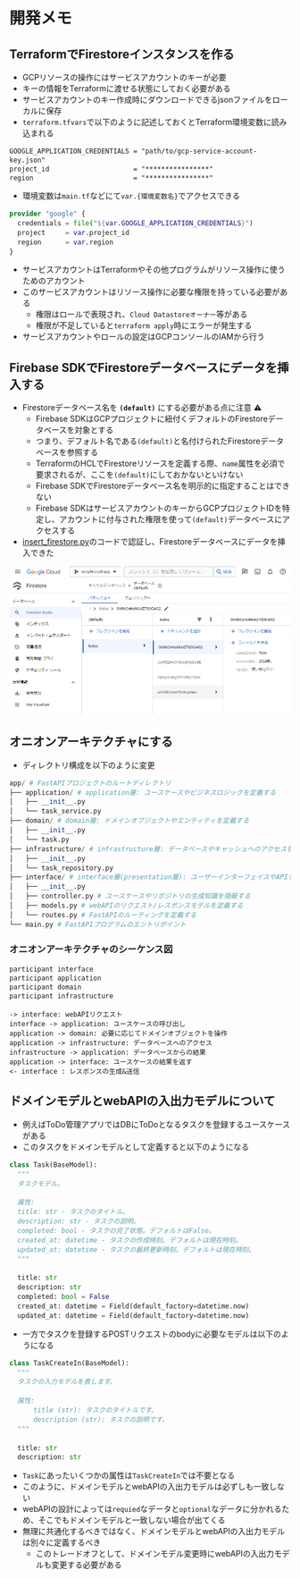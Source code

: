 # 開発メモ

## TerraformでFirestoreインスタンスを作る
- GCPリソースの操作にはサービスアカウントのキーが必要
- キーの情報をTerraformに渡せる状態にしておく必要がある
- サービスアカウントのキー作成時にダウンロードできるjsonファイルをローカルに保存
- `terraform.tfvars`で以下のように記述しておくとTerraform環境変数に読み込まれる

```
GOOGLE_APPLICATION_CREDENTIALS = "path/to/gcp-service-account-key.json"
project_id                     = "****************"
region                         = "****************"
```

- 環境変数は`main.tf`などにて`var.{環境変数名}`でアクセスできる

```tf
provider "google" {
  credentials = file("${var.GOOGLE_APPLICATION_CREDENTIALS}")
  project     = var.project_id
  region      = var.region
}
```

- サービスアカウントはTerraformやその他プログラムがリソース操作に使うためのアカウント
- このサービスアカウントはリソース操作に必要な権限を持っている必要がある
  - 権限はロールで表現され、`Cloud Datastoreオーナー`等がある
  - 権限が不足していると`terraform apply`時にエラーが発生する
- サービスアカウントやロールの設定はGCPコンソールのIAMから行う

## Firebase SDKでFirestoreデータベースにデータを挿入する
- Firestoreデータベース名を **`(default)`** にする必要がある点に注意 :warning:
  - Firebase SDKはGCPプロジェクトに紐付くデフォルトのFirestoreデータベースを対象とする
  - つまり、デフォルト名である`(default)`と名付けられたFirestoreデータベースを参照する
  - TerraformのHCLでFirestoreリソースを定義する際、`name`属性を必須で要求されるが、ここを`(default)`にしておかないといけない
  - Firebase SDKでFirestoreデータベース名を明示的に指定することはできない
  - Firebase SDKはサービスアカウントのキーからGCPプロジェクトIDを特定し、アカウントに付与された権限を使って`(default)`データベースにアクセスする
- [insert_firestore.py](./src/insert_firestore.py)のコードで認証し、Firestoreデータベースにデータを挿入できた

![alt text](./images/firebase-sdk-insert.png)

## オニオンアーキテクチャにする
- ディレクトリ構成を以下のように変更

```py
app/ # FastAPIプロジェクトのルートディレクトリ
├── application/ # application層: ユースケースやビジネスロジックを定義する
│   ├── __init__.py
│   └── task_service.py
├── domain/ # domain層: ドメインオブジェクトやエンティティを定義する
│   ├── __init__.py
│   └── task.py
├── infrastructure/ # infrastructure層: データベースやキャッシュへのアクセスを定義する
│   ├── __init__.py
│   └── task_repository.py
├── interface/ # interface層(presentation層): ユーザーインターフェイスやAPIを定義する
│   ├── __init__.py
│   ├── controller.py # ユースケースやリポジトリの生成知識を隠蔽する
│   ├── models.py # webAPIのリクエスト/レスポンスモデルを定義する
│   └── routes.py # FastAPIのルーティングを定義する
└── main.py # FastAPIプログラムのエントリポイント
```

### オニオンアーキテクチャのシーケンス図
```plantuml
participant interface
participant application
participant domain
participant infrastructure

-> interface: webAPIリクエスト
interface -> application: ユースケースの呼び出し
application -> domain: 必要に応じてドメインオブジェクトを操作
application -> infrastructure: データベースへのアクセス
infrastructure -> application: データベースからの結果
application -> interface: ユースケースの結果を返す
<- interface : レスポンスの生成&送信
```

## ドメインモデルとwebAPIの入出力モデルについて
- 例えばToDo管理アプリではDBにToDoとなるタスクを登録するユースケースがある
- このタスクをドメインモデルとして定義すると以下のようになる

```py
class Task(BaseModel):
  """
  タスクモデル。

  属性:
  title: str - タスクのタイトル。
  description: str - タスクの説明。
  completed: bool - タスクの完了状態。デフォルトはFalse。
  created_at: datetime - タスクの作成時刻。デフォルトは現在時刻。
  updated_at: datetime - タスクの最終更新時刻。デフォルトは現在時刻。
  """

  title: str
  description: str
  completed: bool = False
  created_at: datetime = Field(default_factory=datetime.now)
  updated_at: datetime = Field(default_factory=datetime.now)
```

- 一方でタスクを登録するPOSTリクエストのbodyに必要なモデルは以下のようになる

```py
class TaskCreateIn(BaseModel):
  """
  タスクの入力モデルを表します。

  属性:
      title (str): タスクのタイトルです。
      description (str): タスクの説明です。
  """

  title: str
  description: str
```

- `Task`にあったいくつかの属性は`TaskCreateIn`では不要となる
- このように、ドメインモデルとwebAPIの入出力モデルは必ずしも一致しない
- webAPIの設計によっては`requied`なデータと`optional`なデータに分かれるため、そこでもドメインモデルと一致しない場合が出てくる
- 無理に共通化するべきではなく、ドメインモデルとwebAPIの入出力モデルは別々に定義するべき
  - このトレードオフとして、ドメインモデル変更時にwebAPIの入出力モデルも変更する必要がある
